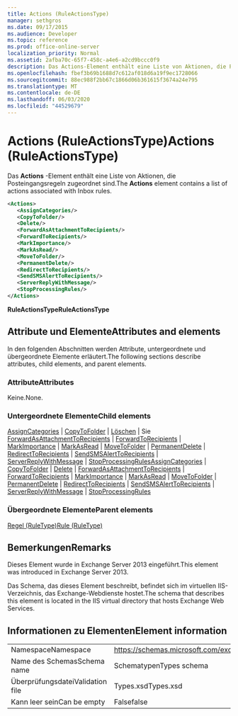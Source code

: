 ```yaml
---
title: Actions (RuleActionsType)
manager: sethgros
ms.date: 09/17/2015
ms.audience: Developer
ms.topic: reference
ms.prod: office-online-server
localization_priority: Normal
ms.assetid: 2afba70c-65f7-458c-a4e6-a2cd9bccc0f9
description: Das Actions-Element enthält eine Liste von Aktionen, die Posteingangsregeln zugeordnet sind.
ms.openlocfilehash: fbef3b69b1688d7c612af018d6a19f9ec1728066
ms.sourcegitcommit: 88ec988f2bb67c1866d06b361615f3674a24e795
ms.translationtype: MT
ms.contentlocale: de-DE
ms.lasthandoff: 06/03/2020
ms.locfileid: "44529679"
---
```

# <a name="actions-ruleactionstype"></a><span data-ttu-id="8eec6-103">Actions (RuleActionsType)</span><span class="sxs-lookup"><span data-stu-id="8eec6-103">Actions (RuleActionsType)</span></span>

<span data-ttu-id="8eec6-104">Das **Actions** -Element enthält eine Liste von Aktionen, die Posteingangsregeln zugeordnet sind.</span><span class="sxs-lookup"><span data-stu-id="8eec6-104">The **Actions** element contains a list of actions associated with Inbox rules.</span></span> 
  
```XML
<Actions>
   <AssignCategories/>
   <CopyToFolder/>
   <Delete/>
   <ForwardAsAttachmentToRecipients/>
   <ForwardToRecipients/>
   <MarkImportance/>
   <MarkAsRead/>
   <MoveToFolder/>
   <PermanentDelete/>
   <RedirectToRecipients/>
   <SendSMSAlertToRecipients/>
   <ServerReplyWithMessage/>
   <StopProcessingRules/>
</Actions>
```

 <span data-ttu-id="8eec6-105">**RuleActionsType**</span><span class="sxs-lookup"><span data-stu-id="8eec6-105">**RuleActionsType**</span></span>
## <a name="attributes-and-elements"></a><span data-ttu-id="8eec6-106">Attribute und Elemente</span><span class="sxs-lookup"><span data-stu-id="8eec6-106">Attributes and elements</span></span>

<span data-ttu-id="8eec6-107">In den folgenden Abschnitten werden Attribute, untergeordnete und übergeordnete Elemente erläutert.</span><span class="sxs-lookup"><span data-stu-id="8eec6-107">The following sections describe attributes, child elements, and parent elements.</span></span>
  
### <a name="attributes"></a><span data-ttu-id="8eec6-108">Attribute</span><span class="sxs-lookup"><span data-stu-id="8eec6-108">Attributes</span></span>

<span data-ttu-id="8eec6-109">Keine.</span><span class="sxs-lookup"><span data-stu-id="8eec6-109">None.</span></span>
  
### <a name="child-elements"></a><span data-ttu-id="8eec6-110">Untergeordnete Elemente</span><span class="sxs-lookup"><span data-stu-id="8eec6-110">Child elements</span></span>

<span data-ttu-id="8eec6-111">[AssignCategories](assigncategories.md)  |  [CopyToFolder](copytofolder.md)  |  [Löschen](delete.md)  |  Sie [ForwardAsAttachmentToRecipients](forwardasattachmenttorecipients.md)  |  [ForwardToRecipients](forwardtorecipients.md)  |  [MarkImportance](markimportance.md)  |  [MarkAsRead](markasread.md)  |  [MoveToFolder](movetofolder.md)  |  [PermanentDelete](permanentdelete.md)  |  [RedirectToRecipients](redirecttorecipients.md)  |  [SendSMSAlertToRecipients](sendsmsalerttorecipients.md)  |  [ServerReplyWithMessage](serverreplywithmessage.md)  |  [StopProcessingRules](stopprocessingrules.md)</span><span class="sxs-lookup"><span data-stu-id="8eec6-111">[AssignCategories](assigncategories.md) | [CopyToFolder](copytofolder.md) | [Delete](delete.md) | [ForwardAsAttachmentToRecipients](forwardasattachmenttorecipients.md) | [ForwardToRecipients](forwardtorecipients.md) | [MarkImportance](markimportance.md) | [MarkAsRead](markasread.md) | [MoveToFolder](movetofolder.md) | [PermanentDelete](permanentdelete.md) | [RedirectToRecipients](redirecttorecipients.md) | [SendSMSAlertToRecipients](sendsmsalerttorecipients.md) | [ServerReplyWithMessage](serverreplywithmessage.md) | [StopProcessingRules](stopprocessingrules.md)</span></span>
  
### <a name="parent-elements"></a><span data-ttu-id="8eec6-112">Übergeordnete Elemente</span><span class="sxs-lookup"><span data-stu-id="8eec6-112">Parent elements</span></span>

[<span data-ttu-id="8eec6-113">Regel (RuleType)</span><span class="sxs-lookup"><span data-stu-id="8eec6-113">Rule (RuleType)</span></span>](rule-ruletype.md)
  
## <a name="remarks"></a><span data-ttu-id="8eec6-114">Bemerkungen</span><span class="sxs-lookup"><span data-stu-id="8eec6-114">Remarks</span></span>

<span data-ttu-id="8eec6-115">Dieses Element wurde in Exchange Server 2013 eingeführt.</span><span class="sxs-lookup"><span data-stu-id="8eec6-115">This element was introduced in Exchange Server 2013.</span></span>
  
<span data-ttu-id="8eec6-116">Das Schema, das dieses Element beschreibt, befindet sich im virtuellen IIS-Verzeichnis, das Exchange-Webdienste hostet.</span><span class="sxs-lookup"><span data-stu-id="8eec6-116">The schema that describes this element is located in the IIS virtual directory that hosts Exchange Web Services.</span></span>
  
## <a name="element-information"></a><span data-ttu-id="8eec6-117">Informationen zu Elementen</span><span class="sxs-lookup"><span data-stu-id="8eec6-117">Element information</span></span>

|||
|:-----|:-----|
|<span data-ttu-id="8eec6-118">Namespace</span><span class="sxs-lookup"><span data-stu-id="8eec6-118">Namespace</span></span>  <br/> |https://schemas.microsoft.com/exchange/services/2006/types  <br/> |
|<span data-ttu-id="8eec6-119">Name des Schemas</span><span class="sxs-lookup"><span data-stu-id="8eec6-119">Schema name</span></span>  <br/> |<span data-ttu-id="8eec6-120">Schematypen</span><span class="sxs-lookup"><span data-stu-id="8eec6-120">Types schema</span></span>  <br/> |
|<span data-ttu-id="8eec6-121">Überprüfungsdatei</span><span class="sxs-lookup"><span data-stu-id="8eec6-121">Validation file</span></span>  <br/> |<span data-ttu-id="8eec6-122">Types.xsd</span><span class="sxs-lookup"><span data-stu-id="8eec6-122">Types.xsd</span></span>  <br/> |
|<span data-ttu-id="8eec6-123">Kann leer sein</span><span class="sxs-lookup"><span data-stu-id="8eec6-123">Can be empty</span></span>  <br/> |<span data-ttu-id="8eec6-124">False</span><span class="sxs-lookup"><span data-stu-id="8eec6-124">false</span></span>  <br/> |
   

